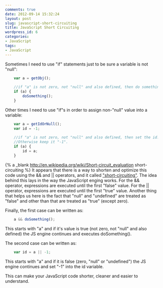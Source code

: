 ```yaml
---
comments: true
date: 2012-09-14 15:32:24
layout: post
slug: javascript-short-circuiting
title: JavaScript Short Circuiting
wordpress_id: 6
categories:
- JavaScript
tags:
- JavaScript
---
```



<!-- more -->

Sometimes I need to use "if" statements just to be sure a variable is not "null":

``` javascript 
    var a = getObj();
    
    //if "a" is not zero, not "null" and also defined, then do something.
    if (a) { 
        doSomething();
    }
```







Other times I need to use "if"s in order to assign non-"null" value into a variable:

``` javascript  
    var a = getIdOrNull();
    var id = -1;
    
    //if "a" is not zero, not "null" and also defined, then set the id.
    //Otherwise keep it "-1".
    if (a) { 
        id = a;
    }
```
{% a _blank http://en.wikipedia.org/wiki/Short-circuit_evaluation short-circuiting %}
It appears that there is a way to shorten and optimize this code using the && and || operators, and it called ["short-circuiting"](http://en.wikipedia.org/wiki/Short-circuit_evaluation). The idea behind this lays in the way the JavaScript enging works. For the && operator, expressions are executed until the first "false" value. For the || operator, expressions are executed until the first "true" value. Another thing that helps us here is the fact that "null" and "undefined" are treated as "false" and other than that are treated as "true" (except zero).






Finally, the first case can be written as:

``` javascript 
    a && doSomething();
```

This starts with "a" and if it's value is true (not zero, not "null" and also defined) the JS engine continues and executes doSomething().







The second case can be written as:

``` javascript 
    var id = a || -1;
```

This starts with "a" and if it is false (zero, "null" or "undefined") the JS engine continues and set "-1" into the id variable.







This can make your JavaScript code shorter, cleaner and easier to understand.

